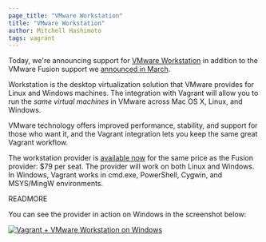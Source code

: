 ```yaml
---
page_title: "VMware Workstation"
title: "VMware Workstation"
author: Mitchell Hashimoto
tags: vagrant
---
```


Today, we're announcing support for [VMware Workstation](http://www.vmware.com/products/workstation/)
in addition to the VMware Fusion support we [announced in March](/blog/vagrant-1-1-and-vmware.html).

Workstation is the desktop virtualization solution that VMware provides for Linux and Windows
machines. The integration with Vagrant will allow you to run the _same virtual machines_
in VMware across Mac OS X, Linux, and Windows.

VMware technology offers improved performance, stability, and support for
those who want it, and the Vagrant integration lets you keep the same great
Vagrant workflow.

The workstation provider is [available now](http://www.vagrantup.com/vmware) for the same
price as the Fusion provider: $79 per seat. The provider will work on both Linux
and Windows. In Windows, Vagrant works in cmd.exe, PowerShell, Cygwin, and MSYS/MingW
environments.

READMORE

You can see the provider in action on Windows in the screenshot below:

<div class="align-center">
<a href="http://www.vagrantup.com/vmware" title="Vagrant + VMware">
<img alt="Vagrant + VMware Workstation on Windows" class="shadow" src="/images/blog/vmware-workstation/running.png">
</a>
</div>

